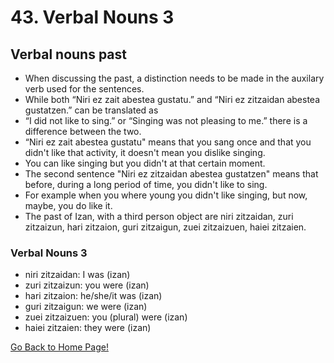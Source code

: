 # 43. Verbal Nouns 3
## Verbal nouns past
* When discussing the past, a distinction needs to be made in the auxilary verb used for the sentences.
* While both  “Niri ez zait abestea gustatu.” and  “Niri ez zitzaidan abestea gustatzen.” can be translated as
* “I did not like to sing.” or “Singing was not pleasing to me.” there is a difference between the two.
* “Niri ez zait abestea gustatu" means that you sang once and that you didn't like that activity, it doesn't mean you dislike singing.
* You can like singing but you didn't at that certain moment.
* The second sentence "Niri ez zitzaidan abestea gustatzen" means that before, during a long period of time, you didn't like to sing.
* For example when you where young you didn't like singing, but now, maybe, you do like it.
* The past of Izan, with a third person object are niri zitzaidan, zuri zitzaizun, hari zitzaion, guri zitzaigun, zuei zitzaizuen, haiei zitzaien.

###  Verbal Nouns 3
* niri zitzaidan: I was (izan)
* zuri zitzaizun: you were (izan)
* hari zitzaion: he/she/it was (izan)
* guri zitzaigun: we were (izan)
* zuei zitzaizuen: you (plural) were (izan)
* haiei zitzaien: they were (izan)

[ Go Back to Home Page!](..)
